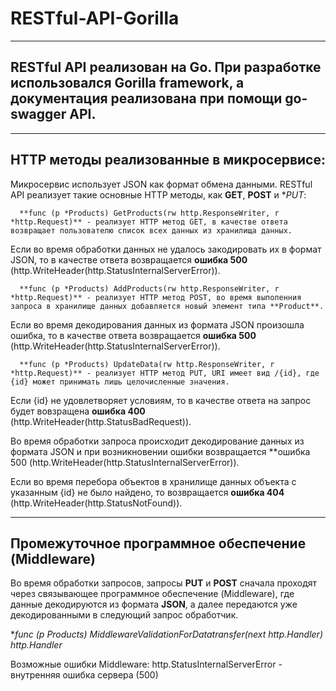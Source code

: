 # RESTful-API-Gorilla
___________________________________

## RESTful API реализован на Go. При разработке использовался Gorilla framework, а документация реализована при помощи go-swagger API.
___________________________________

## HTTP методы реализованные в микросервисе:
Микросервис использует JSON как формат обмена данными. RESTful API реализует такие основные HTTP методы, как **GET**, **POST** и **PUT*:

      **func (p *Products) GetProducts(rw http.ResponseWriter, r *http.Request)** - реализует HTTP метод GET, в качестве ответа возвращает пользователю список всех данных из хранилища данных.

Если во время обработки данных не удалось закодировать их в формат JSON, то в качестве ответа возвращается **ошибка 500** (http.WriteHeader(http.StatusInternalServerError)).

      **func (p *Products) AddProducts(rw http.ResponseWriter, r *http.Request)** - реализует HTTP метод POST, во время выполенния запроса в хранилище данных добавляется новый элемент типа **Product**.

Если во время декодирования данных из формата JSON произошла ошибка, то в качестве ответа возвращается **ошибка 500** (http.WriteHeader(http.StatusInternalServerError)).

      **func (p *Products) UpdateData(rw http.ResponseWriter, r *http.Request)** - реализует HTTP метод PUT, URI имеет вид /{id}, где {id} может принимать лишь целочисленные значения.

Если {id} не удовлетворяет условиям, то в качестве ответа на запрос будет вовзращена **ошибка 400** (http.WriteHeader(http.StatusBadRequest)).

Во время обработки запроса происходит декодирование данных из формата JSON и при возникновении ошибки возвращается **ошибка 500 (http.WriteHeader(http.StatusInternalServerError)). 

Если во время перебора объектов в хранилище данных объекта с указанным {id} не было найдено, то возвращается **ошибка 404** (http.WriteHeader(http.StatusNotFound)). 

___________________________________

## Промежуточное программное обеспечение (Middleware)
Во время обработки запросов, запросы **PUT** и **POST** сначала проходят через связывающее программное обеспечение (Middleware), где данные декодируются из формата **JSON**, а далее передаются уже декодированными в следующий запрос обработчик.

**func (p *Products) MiddlewareValidationForDatatransfer(next http.Handler) http.Handler**

Возможные ошибки Middleware:
      http.StatusInternalServerError - внутренняя ошибка сервера (500)
     
